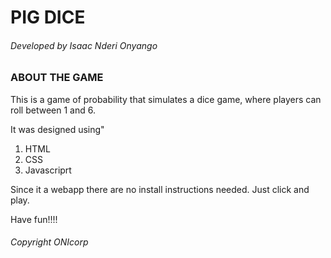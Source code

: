 # PIG DICE
###### Developed by Isaac Nderi Onyango

### ABOUT THE GAME
This is a game of probability that simulates a dice game, where players can roll between 1 and 6.

It was designed using"
1. HTML
2. CSS
3. Javascriprt

Since it a webapp there are no install instructions needed. Just click and play.

Have fun!!!!

###### Copyright ONIcorp
